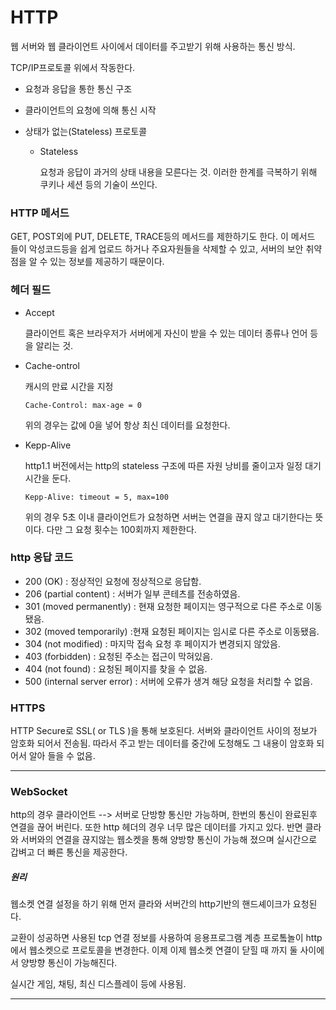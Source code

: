 # HTTP

웹 서버와 웹 클라이언트 사이에서 데이터를 주고받기 위해 사용하는 통신 방식.

TCP/IP프로토콜 위에서 작동한다.

- 요청과 응답을 통한 통신 구조

- 클라이언트의 요청에 의해 통신 시작

- 상태가 없는(Stateless) 프로토콜

  - Stateless

    요청과 응답이 과거의 상태 내용을 모른다는 것. 이러한 한계를 극복하기 위해 쿠키나 세션 등의 기술이 쓰인다.



### HTTP 메서드

GET, POST외에 PUT, DELETE, TRACE등의 메서드를 제한하기도 한다. 이 메서드 들이 악성코드등을 쉽게 업로드 하거나 주요자원들을 삭제할 수 있고, 서버의 보안 취약점을 알 수 있는 정보를 제공하기 때문이다.



### 헤더 필드

- Accept

  클라이언트 혹은 브라우저가 서버에게 자신이 받을 수 있는 데이터 종류나 언어 등을 알리는 것.

- Cache-ontrol

  캐시의 만료 시간을 지정

  ```
  Cache-Control: max-age = 0
  ```

  위의 경우는 값에 0을 넣어 항상 최신 데이터를 요청한다.

- Kepp-Alive

  http1.1 버전에서는 http의 stateless 구조에 따른 자원 낭비를 줄이고자 일정 대기 시간을 둔다.

  ```
  Kepp-Alive: timeout = 5, max=100
  ```

  위의 경우 5초 이내 클라이언트가 요청하면 서버는 연결을 끊지 않고 대기한다는 뜻이다. 다만 그 요청 횟수는 100회까지 제한한다.



### http 응답 코드

- 200 (OK) : 정상적인 요청에 정상적으로 응답함.
- 206 (partial content) : 서버가 일부 콘테츠를 전송하였음.
- 301 (moved permanently) : 현재 요청한 페이지는 영구적으로 다른 주소로 이동됐음.
- 302 (moved temporarily) :현재 요청된 페이지는 임시로 다른 주소로 이동됐음.
- 304 (not modified) : 마지막 접속 요청 후 페이지가 변경되지 않았음.
- 403 (forbidden) : 요청된 주소는 접근이 막혀있음.
- 404 (not found) : 요청된 페이지를 찾을 수 없음.
- 500 (internal server error) : 서버에 오류가 생겨 해당 요청을 처리할 수 없음.



### HTTPS

HTTP Secure로 SSL( or TLS )을 통해 보호된다. 서버와 클라이언트 사이의 정보가 암호화 되어서 전송됨. 따라서 주고 받는 데이터를 중간에 도청해도 그 내용이 암호화 되어서 알아 들을 수 없음.

------

### WebSocket

http의 경우 클라이언트 --> 서버로 단방향 통신만 가능하며, 한번의 통신이 완료된후 연결을 끊어 버린다. 또한 http 헤더의 경우 너무 많은 데이터를 가지고 있다. 반면 클라와 서버와의 연결을 끊지않는 웹소켓을 통해 양방향 통신이 가능해 졌으며 실시간으로 갑벼고 더 빠른 통신을 제공한다.

##### 원리

웹소켓 연결 설정을 하기 위해 먼저 클라와 서버간의 http기반의 핸드셰이크가 요청된다.

교환이 성공하면 사용된 tcp 연결 정보를 사용하여 응용프로그램 계층 프로톸놀이 http에서 웹소켓으로 프로토콜을 변경한다. 이제 이제 웹소켓 연결이 닫힐 때 까지 둘 사이에서 양방향 통신이 가능해진다.

실시간 게임, 채팅, 최신 디스플레이 등에 사용됨.

------

### 
